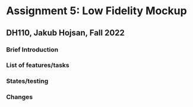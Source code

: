 # Assignment 5: Low Fidelity Mockup

## DH110, Jakub Hojsan, Fall 2022

### Brief Introduction

### List of features/tasks

### States/testing

### Changes

